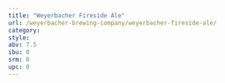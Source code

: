 ```yaml
---
title: "Weyerbacher Fireside Ale"
url: /weyerbacher-brewing-company/weyerbacher-fireside-ale/
category: 
style: 
abv: 7.5
ibu: 0
srm: 0
upc: 0
---
```


